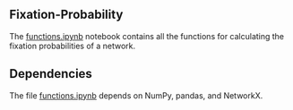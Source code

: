## Fixation-Probability

The <a href="https://github.com/jnanajyoti/Fixation-Probability/blob/main/functions.ipynb">functions.ipynb</a> notebook contains all the functions for calculating the fixation probabilities of a network.


## Dependencies
The file <a href="https://github.com/jnanajyoti/Fixation-Probability/blob/main/functions.ipynb">functions.ipynb</a> depends on  NumPy, pandas, and NetworkX.
